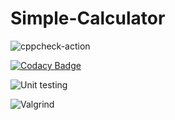 # Simple-Calculator

![cppcheck-action](https://github.com/99002542/Simple-Calculator/workflows/cppcheck-action/badge.svg)


[![Codacy Badge](https://app.codacy.com/project/badge/Grade/e31d018f02fd4ac3a443641739429a28)](https://www.codacy.com/gh/99002542/Simple-Calculator/dashboard?utm_source=github.com&amp;utm_medium=referral&amp;utm_content=99002542/Simple-Calculator&amp;utm_campaign=Badge_Grade)


![Unit testing](https://github.com/99002542/Simple-Calculator/workflows/Unit%20testing/badge.svg)

![Valgrind](https://github.com/99002542/Simple-Calculator/workflows/Valgrind/badge.svg)
